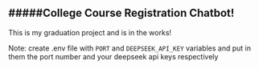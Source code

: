 #####College Course Registration Chatbot!
--------
This is my graduation project and is in the works! 

Note: create .env file with `PORT` and `DEEPSEEK_API_KEY` variables and put in them the port number and your deepseek api keys respectively
